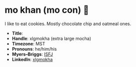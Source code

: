 # mo khan (mo con) 🍪

I like to eat cookies. Mostly chocolate chip and oatmeal ones.

- **Title**: 
- **Handle**: xlgmokha (extra large mocha)
- **Timezone**: MST
- **Pronouns**: he/him/his
- **Myers–Briggs**: [ISFJ](https://www.16personalities.com/isfj-personality)
- **LinkedIn**: [xlgmokha](https://www.linkedin.com/in/xlgmokha/)
